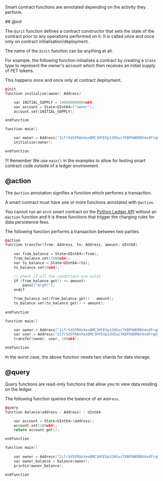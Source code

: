 Smart contract functions are annotated depending on the activity they perform.

## @init	

The `@init` function defines a contract constructor that sets the state of the contract prior to any operations performed on it. It is called once and once only on contract initialisation/deployment.

The name of the `@init` function can be anything at all.

For example, the following function initialises a contract by creating a `State` type to represent the owner's account which then receives an initial supply of FET tokens. 

This happens once and once only at contract deployment.


``` c++
@init
function initialise(owner: Address)

    var INITIAL_SUPPLY = 100000000000u64;
    var account = State<UInt64>("owner");
    account.set(INITIAL_SUPPLY);

endfunction

function main()

	var owner = Address("2ifr5dSFRAnXexBMC3HYEVp3JHSuz7KBPXWDRBV4xdFrqGy6R9");
	initialise(owner);

endfunction
```

!!! Remember
    We use `main()` in the examples to allow for testing smart contract code outside of a ledger environment.


## @action

The `@action` annotation signifies a function which performs a transaction. 

A smart contract must have one or more functions annotated with `@action`.

You cannot run an `etch` smart contract on the <a href="https://github.com/fetchai/ledger-api-py" target=_blank>Python Ledger API</a> without an `@action` function and it is these functions that trigger the charging rules for data persistence fees.

The following function performs a transaction between two parties.

``` c++
@action
function transfer(from: Address, to: Address, amount: UInt64)
    
    var from_balance = State<UInt64>(from); 
    from_balance.set(1000u64);
    var to_balance = State<UInt64>(to);
    to_balance.set(0u64);

    // check if all the conditions are valid
    if (from_balance.get() <= amount)
    	panic("Argh!");
    endif

    from_balance.set(from_balance.get() - amount);
    to_balance.set(to_balance.get() + amount);
    
endfunction

function main()

	var owner = Address("2ifr5dSFRAnXexBMC3HYEVp3JHSuz7KBPXWDRBV4xdFrqGy6R9");
	var user = Address("2ifr5dSFRAnXexBMC3HYEVp3JHSuz7KBPXWDRBV4xdFrqGy6R9");
	transfer(owner, user, 100u64);

endfunction
```

In the worst case, the above function needs two shards for data storage.


## @query

Query functions are read-only functions that allow you to view data residing on the ledger. 

The following function queries the balance of an `Address`.

``` c++
@query
function balance(address : Address) : UInt64

    var account = State<UInt64>(address);
    account.set(100u64);
    return account.get();

endfunction

function main()
	
	var owner = Address("2ifr5dSFRAnXexBMC3HYEVp3JHSuz7KBPXWDRBV4xdFrqGy6R9");
	var owner_balance = balance(owner);
	printLn(owner_balance);

endfunction
```

<br />
